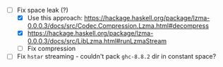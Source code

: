 - [ ] Fix space leak (?)
  - [x] Use this approach: https://hackage.haskell.org/package/lzma-0.0.0.3/docs/src/Codec.Compression.Lzma.html#decompress
  - [x] https://hackage.haskell.org/package/lzma-0.0.0.3/docs/src/LibLzma.html#runLzmaStream
  - [ ] Fix compression
- [ ] Fix `hstar` streaming - couldn't pack `ghc-8.8.2` dir in constant space?
